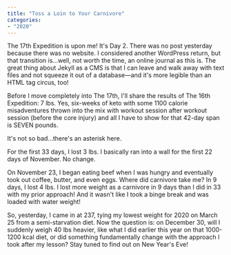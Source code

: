 ```yaml
---
title: "Toss a Loin to Your Carnivore"
categories:
- "2020"
---
```


The 17th Expedition is upon me!  It's Day 2.  There was no post yesterday because there was no website.  I considered another WordPress return, but that transition is...well, not worth the time, an online journal as this is.  The great thing about Jekyll as a CMS is that I can leave and walk away with text files and not squeeze it out of a database—and it's more legible than an HTML tag circus, too!

Before I move completely into The 17th, I'll share the results of The 16th Expedition: 7 lbs.  Yes, six-weeks of keto with some 1100 calorie misadventures thrown into the mix with workout session after workout session (before the core injury) and all I have to show for that 42-day span is SEVEN pounds.

It's not so bad...there's an asterisk here.

For the first 33 days, I lost 3 lbs.  I basically ran into a wall for the first 22 days of November. No change.

On November 23, I began eating beef when I was hungry and eventually took out coffee, butter, and even eggs.  Where did carnivore take me?  In 9 days, I lost 4 lbs.  I lost more weight as a carnivore in 9 days than I did in 33 with my prior approach!  And it wasn't like I took a binge break and was loaded with water weight!  

So, yesterday, I came in at 237, tying my lowest weight for 2020 on March 25 from a semi-starvation diet.  Now the question is: on December 30, will I suddenly weigh 40 lbs heavier, like what I did earlier this year on that 1000-1200 kcal diet, or did something fundamentally change with the approach I took after my lesson?  Stay tuned to find out on New Year's Eve!



